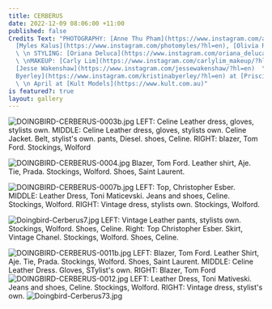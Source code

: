 ```yaml
---
title: CERBERUS
date: 2022-12-09 08:06:00 +11:00
published: false
Credits Text: "PHOTOGRAPHY: [Anne Thu Pham](https://www.instagram.com/annethupham/?hl=en),
  [Myles Kalus](https://www.instagram.com/photomyles/?hl=en), [Olivia Repaci](https://www.instagram.com/oliviarepaci/?hl=en)
  \ \n STYLING: [Oriana Deluca](https://www.instagram.com/oriana_deluca/?max_id=1700696905577494160)
  \ \nMAKEUP: [Carly Lim](https://www.instagram.com/carlylim_makeup/?hl=en)  \nHAIR:
  [Jesse Wakenshaw](https://www.instagram.com/jessewakenshaw/?hl=en)  \nMODELS: [Kristina
  Byerley](https://www.instagram.com/kristinabyerley/?hl=en) at [Priscillas Models](https://www.instagram.com/priscillasmodels/?hl=en)
  \ \n April at [Kult Models](https://www.kult.com.au)"
is featured?: true
layout: gallery
---
```


![DOINGBIRD-CERBERUS-0003b.jpg](/uploads/DOINGBIRD-CERBERUS-0003b.jpg)
LEFT: Celine Leather dress, gloves, stylists own. MIDDLE: Celine Leather dress, gloves, stylists own. Celine Jacket. Belt, stylist's own. pants, Diesel. shoes, Celine. RIGHT: blazer, Tom Ford. Stockings, Wolford

![DOINGBIRD-CERBERUS-0004.jpg](/uploads/DOINGBIRD-CERBERUS-0004.jpg)
Blazer, Tom Ford. Leather shirt, Aje. Tie, Prada. Stockings, Wolford. Shoes, Saint Laurent.

![DOINGBIRD-CERBERUS-0007b.jpg](/uploads/DOINGBIRD-CERBERUS-0007b.jpg)
LEFT: Top, Christopher Esber. MIDDLE: Leather Dress, Toni Maticevski. Jeans and shoes, Celine. Stockings, Wolford. RIGHT: Vintage dress, stylists own. Stockings, Wolford.

![Doingbird-Cerberus7.jpg](/uploads/Doingbird-Cerberus7.jpg)
LEFT: Vintage Leather pants, stylists own. Stockings, Wolford. Shoes, Celine. Right: Top Christopher Esber. Skirt, Vintage Chanel. Stockings, Wolford. Shoes, Celine.

![DOINGBIRD-CERBERUS-0011b.jpg](/uploads/DOINGBIRD-CERBERUS-0011b.jpg)
LEFT: Blazer, Tom Ford. Leather Shirt, Aje. Tie, Prada. Stockings, Wolford. Shoes, Saint Laurent. MIDDLE: Celine Leather Dress. Gloves, STylist's own. RIGHT: Blazer, Tom Ford
![DOINGBIRD-CERBERUS-0012.jpg](/uploads/DOINGBIRD-CERBERUS-0012.jpg)
LEFT: Leather Dress, Toni Mativeski. Jeans and shoes, Celine. Stockings, Wolford. RIGHT: Vintage dress, stylist's own.
![Doingbird-Cerberus73.jpg](/uploads/Doingbird-Cerberus73.jpg)




